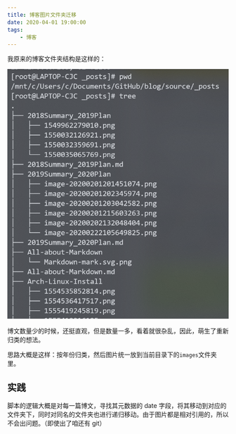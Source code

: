```yaml
---
title: 博客图片文件夹迁移
date: 2020-04-01 19:00:00
tags:
	- 博客
---
```




我原来的博客文件夹结构是这样的：

![image-20200328175914444](images/write_a_script_to_classify_posts/image-20200328175914444.png)

博文数量少的时候，还挺直观，但是数量一多，看着就很杂乱，因此，萌生了重新归类的想法。

思路大概是这样：按年份归类，然后图片统一放到当前目录下的`images`文件夹里。

## 实践

脚本的逻辑大概是对每一篇博文，寻找其元数据的 date 字段，将其移动到对应的文件夹下，同时对同名的文件夹也进行递归移动。由于图片都是相对引用的，所以不会出问题。（即使出了咱还有 git）